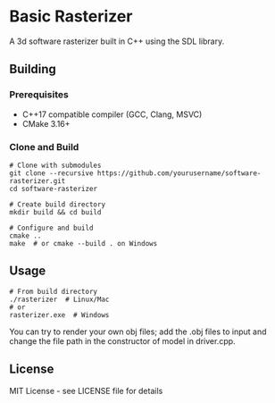 # Basic Rasterizer

A 3d software rasterizer built in C++ using the SDL library.

## Building

### Prerequisites
- C++17 compatible compiler (GCC, Clang, MSVC)
- CMake 3.16+

### Clone and Build
```
# Clone with submodules
git clone --recursive https://github.com/yourusername/software-rasterizer.git
cd software-rasterizer

# Create build directory
mkdir build && cd build

# Configure and build
cmake ..
make  # or cmake --build . on Windows
```

## Usage
```
# From build directory
./rasterizer  # Linux/Mac
# or
rasterizer.exe  # Windows
```

You can try to render your own obj files; add the .obj files to input and change the file path in the constructor of model in driver.cpp.

## License
MIT License - see LICENSE file for details